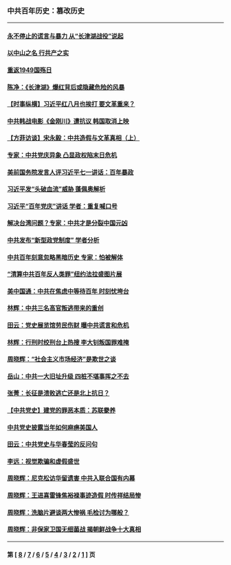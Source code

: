 ### 中共百年历史：篡改历史
---
#### [永不停止的谎言与暴力 从“长津湖战役”说起](../../pages/nf1176115/n13494094.md?08010430) 
#### [以中山之名 行共产之实](../../pages/nf1176115/n13346437.md?08010430) 
#### [重返1949国殇日](../../pages/nf1176115/n13346372.md?08010430) 
#### [陈净：《长津湖》爆红背后或隐藏危险的风暴](../../pages/nf1176115/n13314364.md?08010430) 
#### [【时事纵横】习近平红八月也挨打 要文革重来？](../../pages/nf1176115/n13231393.md?08010430) 
#### [中共韩战电影《金刚川》遭抗议 韩国取消上映](../../pages/nf1176115/n13219114.md?08010430) 
#### [【方菲访谈】宋永毅：中共造假与文革真相（上）](../../pages/nf1176115/n13200760.md?08010430) 
#### [专家：中共党庆异象 凸显政权陷末日危机](../../pages/nf1176115/n13067084.md?08010430) 
#### [美前国务院发言人评习近平七一讲话：百年暴政](../../pages/nf1176115/n13066986.md?08010430) 
#### [习近平发“头破血流”威胁 蓬佩奥解析](../../pages/nf1176115/n13063604.md?08010430) 
#### [习近平“百年党庆”讲话 学者：重复喊口号](../../pages/nf1176115/n13061411.md?08010430) 
#### [解决台湾问题？专家：中共才是分裂中国元凶](../../pages/nf1176115/n13060811.md?08010430) 
#### [中共发布“新型政党制度” 学者分析](../../pages/nf1176115/n13056354.md?08010430) 
#### [中共百年刻意忽略黑暗历史 专家：怕被解体](../../pages/nf1176115/n13056056.md?08010430) 
#### [“清算中共百年反人类罪”纽约法拉盛图片展](../../pages/nf1176115/n13052220.md?08010430) 
#### [美中国通：中共在焦虑中等待百年 时刻忧垮台](../../pages/nf1176115/n13048820.md?08010430) 
#### [林辉：中共三名高官叛逃带来的重创](../../pages/nf1176115/n13035206.md?08010430) 
#### [田云：党史展览馆劳民伤财 曝中共谎言和危机](../../pages/nf1176115/n13033900.md?08010430) 
#### [林辉：行刑时绞刑台上热搜 李大钊叛国罪难掩](../../pages/nf1176115/n13031965.md?08010430) 
#### [周晓辉：“社会主义市场经济”是欺世之谈](../../pages/nf1176115/n13024090.md?08010430) 
#### [岳山：中共一大旧址升级 四桩不堪事挥之不去](../../pages/nf1176115/n13021697.md?08010430) 
#### [张菁：长征是溃败逃亡还是北上抗日？](../../pages/nf1176115/n13020585.md?08010430) 
#### [【中共党史】建党的罪恶本质：苏联豢养](../../pages/nf1176115/n13011888.md?08010430) 
#### [中共党史披露当年如何麻痹美国人](../../pages/nf1176115/n12966400.md?08010430) 
#### [田云：中共党史与华春莹的反问句](../../pages/nf1176115/n12765178.md?08010430) 
#### [李远：视觉欺骗和虚假盛世](../../pages/nf1176115/n12993376.md?08010430) 
#### [周晓辉：尼克松访华留遗害 中共入联合国有内幕](../../pages/nf1176115/n12991422.md?08010430) 
#### [周晓辉：王进喜雷锋焦裕禄事迹造假 时传祥结局惨](../../pages/nf1176115/n12985497.md?08010430) 
#### [周晓辉：洗脑片避谈两大惨祸 毛检讨为哪般？](../../pages/nf1176115/n12971285.md?08010430) 
#### [周晓辉：非保家卫国无细菌战 揭朝鲜战争十大真相](../../pages/nf1176115/n12954161.md?08010430) 

---
#### 第 [ [8](./8.md?08010430) / [7](./7.md?08010430) / [6](./6.md?08010430) / [5](./5.md?08010430) / [4](./4.md?08010430) / [3](./3.md?08010430) / [2](./2.md?08010430) / [1](./1.md?08010430) ] 页
